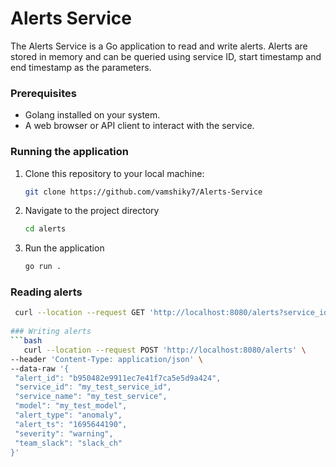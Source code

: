 # Alerts Service

The Alerts Service is a Go application to read and write alerts. 
Alerts are stored in memory and can be queried using service ID, start timestamp and end timestamp as the parameters.


### Prerequisites

- Golang installed on your system.
- A web browser or API client to interact with the service.

### Running the application

1. Clone this repository to your local machine:
   ```bash
   git clone https://github.com/vamshiky7/Alerts-Service
2. Navigate to the project directory
    ```bash
    cd alerts
3. Run the application
    ```bash
    go run .

### Reading alerts
   ```bash
    curl --location --request GET 'http://localhost:8080/alerts?service_id=my_test_service_id&start_ts=1695644190&end_ts=1695644192'
    
### Writing alerts
  ```bash
      curl --location --request POST 'http://localhost:8080/alerts' \
--header 'Content-Type: application/json' \
--data-raw '{
    "alert_id": "b950482e9911ec7e41f7ca5e5d9a424",
    "service_id": "my_test_service_id",
    "service_name": "my_test_service",
    "model": "my_test_model",
    "alert_type": "anomaly",
    "alert_ts": "1695644190",
    "severity": "warning",
    "team_slack": "slack_ch"
}'








  

  







   
  
